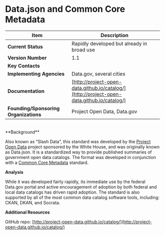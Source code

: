 # Data.json and Common Core Metadata

| Item | Description |
| --- | --- |
| **Current Status** | Rapidly developed but already in broad use |
| **Version Number** | 1.1 |
| **Key Contacts** |  |
| **Implementing Agencies** | Data.gov, several cities |
| **Documentation** | [http://project-open-data.github.io/catalog/](http://project-open-data.github.io/catalog/) |
| **Founding/Sponsoring Organizations** | Project Open Data, Data.gov |
<br>
**Background**

Also known as “Slash Data”, this standard was developed by the [Project Open Data](https://project-open-data.cio.gov/) project sponsored by the White House, and was originally known as Data.json. It is a standardized way to provide published summaries of government open data catalogs. The format was developed in conjunction with a [Common Core Metadata](https://project-open-data.cio.gov/v1.1/schema/) standard.

**Analysis**

While it was developed fairly rapidly, its immediate use by the federal Data.gov portal and active encouragement of adoption by both federal and local data catalogs has driven rapid adoption. The standard is also supported by all of the most common data catalog software tools, including: CKAN, DKAN, and Socrata.

**Additional Resources**

GitHub repo: [http://project-open-data.github.io/catalog/](http://project-open-data.github.io/catalog/)
